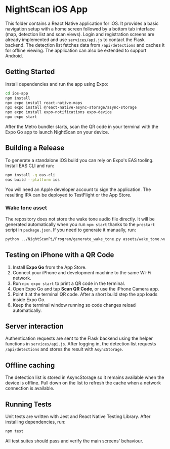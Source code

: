 # NightScan iOS App

This folder contains a React Native application for iOS.
It provides a basic navigation setup with a home screen followed by a bottom tab
interface (map, detection list and scan views).
Login and registration screens are already implemented and use `services/api.js`
to contact the Flask backend. The detection list fetches data from
`/api/detections` and caches it for offline viewing.
The application can also be extended to support Android.

## Getting Started

Install dependencies and run the app using Expo:

```bash
cd ios-app
npm install
npx expo install react-native-maps
npx expo install @react-native-async-storage/async-storage
npx expo install expo-notifications expo-device
npx expo start
```
After the Metro bundler starts, scan the QR code in your terminal with the Expo Go app to launch NightScan on your device.

## Building a Release

To generate a standalone iOS build you can rely on Expo's EAS tooling. Install EAS CLI and run:

```bash
npm install -g eas-cli
eas build --platform ios
```

You will need an Apple developer account to sign the application. The resulting IPA can be deployed to TestFlight or the App Store.

### Wake tone asset

The repository does not store the wake tone audio file directly. It will be generated automatically when you run `npm start` thanks to the `prestart` script in `package.json`.
If you need to generate it manually, run:

```bash
python ../NightScanPi/Program/generate_wake_tone.py assets/wake_tone.wav
```


## Testing on iPhone with a QR Code
1. Install **Expo Go** from the App Store.
2. Connect your iPhone and development machine to the same Wi-Fi network.
3. Run `npx expo start` to print a QR code in the terminal.
4. Open Expo Go and tap **Scan QR Code**, or use the iPhone Camera app.
5. Point it at the terminal QR code. After a short build step the app loads inside Expo Go.
6. Keep the terminal window running so code changes reload automatically.

## Server interaction

Authentication requests are sent to the Flask backend using the helper
functions in `services/api.js`. After logging in, the detection list requests
`/api/detections` and stores the result with `AsyncStorage`.

## Offline caching

The detection list is stored in AsyncStorage so it remains available when the device is offline. Pull down on the list to refresh the cache when a network connection is available.

## Running Tests

Unit tests are written with Jest and React Native Testing Library. After installing dependencies, run:

```bash
npm test
```

All test suites should pass and verify the main screens' behaviour.

